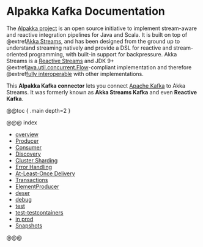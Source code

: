 # Alpakka Kafka Documentation

The [Alpakka project](https://doc.akka.io/docs/alpakka/current/) is an open source initiative to implement stream-aware and reactive integration pipelines for Java and Scala. It is built on top of @extref[Akka Streams](akka:stream/index.html), and has been designed from the ground up to understand streaming natively and provide a DSL for reactive and stream-oriented programming, with built-in support for backpressure. Akka Streams is a [Reactive Streams](https://www.reactive-streams.org/) and JDK 9+ @extref[java.util.concurrent.Flow](java-docs:docs/api/java.base/java/util/concurrent/Flow.html)-compliant implementation and therefore @extref[fully interoperable](akka:general/stream/stream-design.html#interoperation-with-other-reactive-streams-implementations) with other implementations.

This **Alpakka Kafka connector** lets you connect [Apache Kafka](https://kafka.apache.org/) to Akka Streams. It was formerly known as **Akka Streams Kafka** and even **Reactive Kafka**.

@@toc { .main depth=2 }

@@@ index

* [overview](home.md)
* [Producer](producer.md)
* [Consumer](consumer.md)
* [Discovery](discovery.md)
* [Cluster Sharding](cluster-sharding.md)
* [Error Handling](errorhandling.md)
* [At-Least-Once Delivery](atleastonce.md)
* [Transactions](transactions.md)
* [ElementProducer](element-producer.md)
* [deser](serialization.md)
* [debug](debugging.md)
* [test](testing.md)
* [test-testcontainers](testing-testcontainers.md)
* [in prod](production.md)
* [Snapshots](snapshots.md)

@@@
